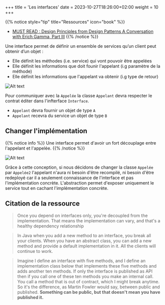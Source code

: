 +++
title = 'Les interfaces'
date = 2023-10-27T18:26:00+02:00
weight = 10
+++

{{% notice style="tip" title="Ressources" icon="book" %}}
- [MUST READ : Design Principles from Design Patterns A Conversation with Erich Gamma, Part III](https://www.artima.com/articles/design-principles-from-design-patterns)
{{% /notice %}}

Une interface permet de définir un ensemble de services qu’un client peut obtenir d’un objet :
- Elle définit les méthodes (i.e. service) qui vont pouvoir être appelées
- Elle définit les informations que doit founir l'appelant (i.g paramètre de la méthode)
- Elle définit les informations que l'appelant va obtenir (i.g type de retour)
 
![Alt text](../images/interface.png)

Pour communiquer avec la `Appelée` la classe `Appelant` devra respecter le contrat éditer dans l'infterface `Interface`.
- `Appelant` devra fournir un objet de type `A` 
- `Appelant` recevra du service un objet de type `B`

## Changer l'implémentation
{{% notice info %}}
Une interface permet d'avoir un fort découplage entre l'appelant et l'appelée.
{{% /notice %}} 

![Alt text](../images/interface2.png)

Grâce à cette conception, si nous décidons de changer la classe `Appelée` par `Appelée2` l'appelant n'aura ni besoin d'être recompilé, ni besoin d'être redeployé car il a seulement connaissance de l'interface et pas l'implémentation concrète. L'abstraction permet d'exposer uniquement le service tout en cachant l'implémentation concrète.

## Citation de la ressource
> Once you depend on interfaces only, you're decoupled from the implementation. That means the implementation can vary, and that's a healthy dependency relationship

> In Java when you add a new method to an interface, you break all your clients. When you have an abstract class, you can add a new method and provide a default implementation in it. All the clients will continue to work.

> Imagine I define an interface with five methods, and I define an implementation class below that implements these five methods and adds another ten methods. If only the interface is published as API then if you call one of these ten methods you make an internal call. You call a method that is out of contract, which I might break anytime. So it's the difference, as Martin Fowler would say, between public and published. **Something can be public, but that doesn't mean you have published it.**